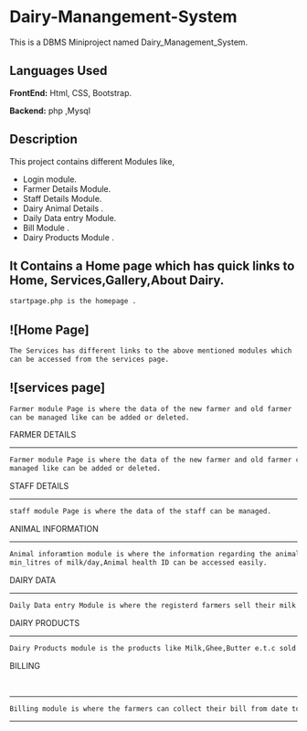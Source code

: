 
# Dairy-Manangement-System
This is a DBMS Miniproject named Dairy_Management_System.

## Languages Used

**FrontEnd:** Html, CSS, Bootstrap.

**Backend:**  php ,Mysql


## Description
This project contains different Modules like, 
- Login module.
- Farmer Details Module. 
- Staff Details Module. 
- Dairy Animal Details . 
- Daily Data entry Module. 
- Bill Module . 
- Dairy Products Module .

It Contains a Home page which has quick links to Home, Services,Gallery,About Dairy.
----------------------------------------------------------------------------------------------------------------------------------------
```bash
startpage.php is the homepage . 
```
![Home Page]
</br>
----------------------------------------------------------------------------------------------------------------------------------------
```bash
The Services has different links to the above mentioned modules which 
can be accessed from the services page.
```
![services page]
</br>
----------------------------------------------------------------------------------------------------------------------------------------
```bash
Farmer module Page is where the data of the new farmer and old farmer 
can be managed like can be added or deleted.
```
FARMER DETAILS
</br>

----------------------------------------------------------------------------------------------------------------------------------------
```bash
Farmer module Page is where the data of the new farmer and old farmer can be 
managed like can be added or deleted.
```
STAFF DETAILS
</br>

----------------------------------------------------------------------------------------------------------------------------------------
```bash
staff module Page is where the data of the staff can be managed.
```
ANIMAL INFORMATION
</br>

---------------------------------------------------------------------------------------------------------------------------------------
```bash
Animal inforamtion module is where the information regarding the animal i.e. Cow or Buffalo , 
min_litres of milk/day,Animal health ID can be accessed easily.
```
DAIRY DATA
</br>

---------------------------------------------------------------------------------------------------------------------------------------
```bash
Daily Data entry Module is where the registerd farmers sell their milk to the dairy on daily basis.
```
DAIRY PRODUCTS
</br>

---------------------------------------------------------------------------------------------------------------------------------------
```bash
Dairy Products module is the products like Milk,Ghee,Butter e.t.c sold to the customers of the dairy.
```
BILLING

</br>

--------------------------------------------------------------------------------------------------------------------------------------
```bash
Billing module is where the farmers can collect their bill from date to the to date.
```


---------------------------------------------------------------------------------------------------------------------------------------





